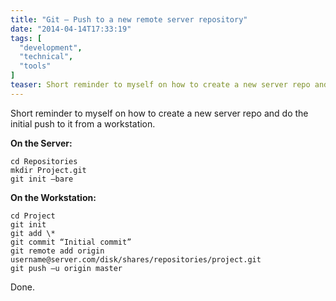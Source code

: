 ```yaml
---
title: "Git – Push to a new remote server repository"
date: "2014-04-14T17:33:19"
tags: [
  "development",
  "technical",
  "tools"
]
teaser: Short reminder to myself on how to create a new server repo and do the initial push to it from a workstation.
---
```

Short reminder to myself on how to create a new server repo and do the initial push to it from a workstation.

**On the Server:**

```
cd Repositories  
mkdir Project.git  
git init –bare
```

**On the Workstation:**

```
cd Project  
git init  
git add \*  
git commit “Initial commit”  
git remote add origin username@server.com/disk/shares/repositories/project.git  
git push –u origin master
```

Done.